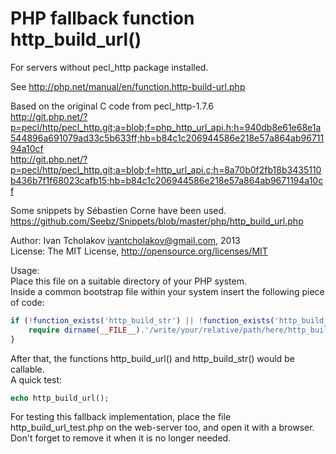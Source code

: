PHP fallback function http_build_url()
======================================

For servers without pecl_http package installed.

See http://php.net/manual/en/function.http-build-url.php

Based on the original C code from pecl_http-1.7.6  
http://git.php.net/?p=pecl/http/pecl_http.git;a=blob;f=php_http_url_api.h;h=940db8e61e68e1a544896a691079ad33c5b633ff;hb=b84c1c206944586e218e57a864ab9671194a10cf  
http://git.php.net/?p=pecl/http/pecl_http.git;a=blob;f=http_url_api.c;h=8a70b0f2fb18b3435110b436b7f1f68023cafb15;hb=b84c1c206944586e218e57a864ab9671194a10cf

Some snippets by Sébastien Corne have been used.  
https://github.com/Seebz/Snippets/blob/master/php/http_build_url.php

Author: Ivan Tcholakov <ivantcholakov@gmail.com>, 2013  
License: The MIT License, http://opensource.org/licenses/MIT

Usage:  
Place this file on a suitable directory of your PHP system.  
Inside a common bootstrap file within your system insert the following piece of code:  

```php
if (!function_exists('http_build_str') || !function_exists('http_build_url')) {
    require dirname(__FILE__).'/write/your/relative/path/here/http_build_url.php';
}
```

After that, the functions http_build_url() and http_build_str() would be callable.  
A quick test:
```php
echo http_build_url();
```

For testing this fallback implementation, place the file http_build_url_test.php
on the web-server too, and open it with a browser. Don't forget to remove it when
it is no longer needed.